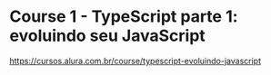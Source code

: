 # Course 1 - TypeScript parte 1: evoluindo seu JavaScript

https://cursos.alura.com.br/course/typescript-evoluindo-javascript
